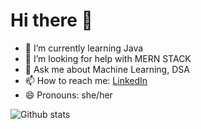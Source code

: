 # Hi there 👋

- 🌱 I’m currently learning Java
- 🤔 I’m looking for help with MERN STACK
- 💬 Ask me about Machine Learning, DSA
- 📫 How to reach me: [LinkedIn](https://www.linkedin.com/in/usgnandini/)
- 😄 Pronouns: she/her

![Github stats](https://github-readme-stats.vercel.app/api?username=usgn94)

<!---<p align="left"> <img src="https://komarev.com/ghpvc/?username=usgn94&label=Profile Views&color=blue&style=plastic" alt="usgn94" /> </p> ---->
